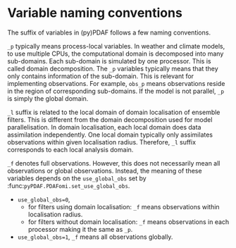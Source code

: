 
# Variable naming conventions

The suffix of variables in (py)PDAF follows a few naming conventions.

`_p` typically means process-local variables. In weather and climate models, to
use multiple CPUs, the computational domain is decomposed into many sub-domains.
Each sub-domain is simulated by one processor. This is called domain decomposition.
The `_p` variables typically means that they only contains information of the
sub-domain. This is relevant for implementing observations. For example, `obs_p`
means observations reside in the region of corresponding sub-domains. If the model
is not parallel, `_p` is simply the global domain.

`_l` suffix is related to the local domain of domain localisation of ensemble filters.
This is different from the domain decomposition used for model parallelisation.
In domain localisation, each local domain does data assimilation independently.
One local domain typically only assimilates observations within given localisation radius.
Therefore, `_l` suffix corresponds to each local analysis domain.

`_f` denotes full observations. However, this does not necessarily mean all
observations or global observations. Instead, the meaning of these
variables depends on the `use_global_obs` set by :func:`pyPDAF.PDAFomi.set_use_global_obs`.
  - `use_global_obs=0`,
      - for filters using domain localisation: `_f` means observations within localisation radius.
      - for filters without domain localisation: `_f` means observations in each processor
        making it the same as `_p`.
  - `use_global_obs=1`, `_f` means all observations globally.
